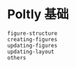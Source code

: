 # Poltly 基础

```{toctree}
figure-structure
creating-figures
updating-figures
updating-layout
others
```